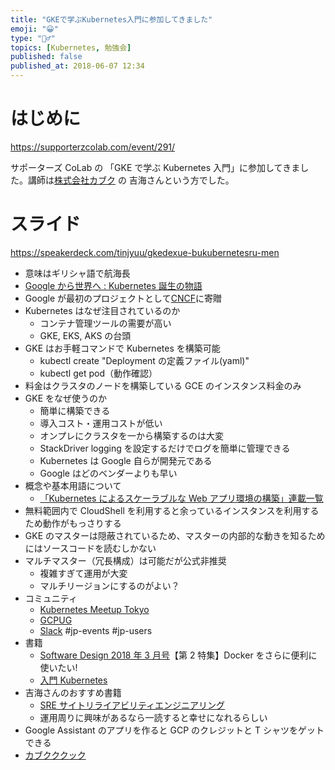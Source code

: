 ```yaml
---
title: "GKEで学ぶKubernetes入門に参加してきました"
emoji: "😀"
type: "🏃‍♂️"
topics: [Kubernetes, 勉強会]
published: false
published_at: 2018-06-07 12:34
---
```


# はじめに

https://supporterzcolab.com/event/291/

サポーターズ CoLab の 「GKE で学ぶ Kubernetes 入門」に参加してきました。講師は[株式会社カブク](https://www.kabuku.co.jp/) の 吉海さんという方でした。

# スライド

https://speakerdeck.com/tinjyuu/gkedexue-bukubernetesru-men

- 意味はギリシャ語で航海長
- [Google から世界へ : Kubernetes 誕生の物語](https://cloudplatform-jp.googleblog.com/2016/08/google-kubernetes.html)
- Google が最初のプロジェクトとして[CNCF](https://www.cncf.io/)に寄贈
- Kubernetes はなぜ注目されているのか
  - コンテナ管理ツールの需要が高い
  - GKE, EKS, AKS の台頭
- GKE はお手軽コマンドで Kubernetes を構築可能
  - kubectl create "Deployment の定義ファイル(yaml)"
  - kubectl get pod（動作確認）
- 料金はクラスタのノードを構築している GCE のインスタンス料金のみ
- GKE をなぜ使うのか
  - 簡単に構築できる
  - 導入コスト・運用コストが低い
  - オンプレにクラスタを一から構築するのは大変
  - StackDriver logging を設定するだけでログを簡単に管理できる
  - Kubernetes は Google 自らが開発元である
  - Google はどのベンダーよりも早い
- 概念や基本用語について
  - [「Kubernetes によるスケーラブルな Web アプリ環境の構築」連載一覧](https://codezine.jp/article/corner/714)
- 無料範囲内で CloudShell を利用すると余っているインスタンスを利用するため動作がもっさりする
- GKE のマスターは隠蔽されているため、マスターの内部的な動きを知るためにはソースコードを読むしかない
- マルチマスター（冗長構成）は可能だが公式非推奨
  - 複雑すぎて運用が大変
  - マルチリージョンにするのがよい？
- コミュニティ
  - [Kubernetes Meetup Tokyo](https://k8sjp.connpass.com/)
  - [GCPUG](https://gcpug-tokyo.connpass.com/)
  - [Slack](http://slack.k8s.io/) #jp-events #jp-users
- 書籍
  - [Software Design 2018 年 3 月号](https://amzn.to/3Jez2BB)【第 2 特集】Docker をさらに便利に使いたい!
  - [入門 Kubernetes](https://amzn.to/3KXSeot)
- 吉海さんのおすすめ書籍
  - [SRE サイトリライアビリティエンジニアリング](https://amzn.to/3JeQJB2)
  - 運用周りに興味があるなら一読すると幸せになれるらしい
- Google Assistant のアプリを作ると GCP のクレジットと T シャツをゲットできる
- [カブクククック](https://www.wantedly.com/projects/154408)

